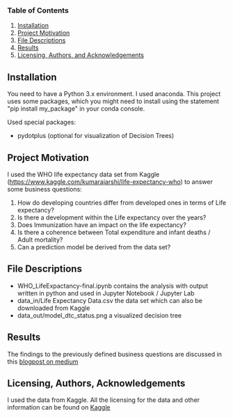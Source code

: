 
### Table of Contents

1. [Installation](#installation)
2. [Project Motivation](#motivation)
3. [File Descriptions](#files)
4. [Results](#results)
5. [Licensing, Authors, and Acknowledgements](#licensing)

## Installation <a name="installation"></a>

You need to have a Python 3.x environment. I used anaconda. This project uses some packages, which you might need to install using the statement "pip install my_package" in your conda console.

Used special packages:
* pydotplus (optional for visualization of Decision Trees)


## Project Motivation<a name="motivation"></a>

I used the WHO life expectancy data set from Kaggle (https://www.kaggle.com/kumarajarshi/life-expectancy-who) to answer some business questions:
1)	How do developing countries differ from developed ones in terms of Life expectancy?
2)	Is there a development within the Life expectancy over the years?
3)	Does Immunization have an impact on the life expectancy?
4)	Is there a coherence between Total expenditure and infant deaths / Adult mortality?
5)	Can a prediction model be derived from the data set?


## File Descriptions <a name="files"></a>

* WHO_LifeExpactancy-final.ipynb contains the analysis with output written in python and used in Jupyter Notebook / Jupyter Lab
* data_in/Life Expectancy Data.csv the data set which can also be downloaded from Kaggle
* data_out/model_dtc_status.png a visualized decision tree

## Results<a name="results"></a>

The findings to the previously defined business questions are discussed in this [blogpost on medium](https://medium.com/@josh_2774/how-do-you-become-a-developer-5ef1c1c68711)

## Licensing, Authors, Acknowledgements<a name="licensing"></a>

I used the data from Kaggle. All the licensing for the data and other information can be found on [Kaggle](https://www.kaggle.com/kumarajarshi/life-expectancy-who)
